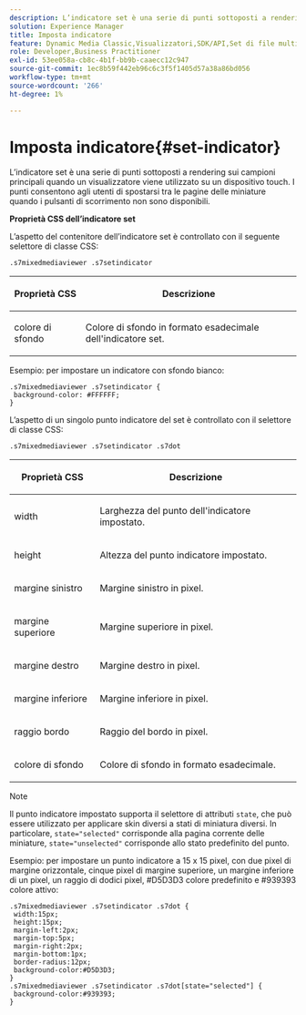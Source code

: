 ```yaml
---
description: L’indicatore set è una serie di punti sottoposti a rendering sui campioni principali quando un visualizzatore viene utilizzato su un dispositivo touch. I punti consentono agli utenti di spostarsi tra le pagine delle miniature quando i pulsanti di scorrimento non sono disponibili.
solution: Experience Manager
title: Imposta indicatore
feature: Dynamic Media Classic,Visualizzatori,SDK/API,Set di file multimediali diversi
role: Developer,Business Practitioner
exl-id: 53ee058a-cb8c-4b1f-bb9b-caaecc12c947
source-git-commit: 1ec8b59f442eb96c6c3f5f1405d57a38a86bd056
workflow-type: tm+mt
source-wordcount: '266'
ht-degree: 1%

---
```


# Imposta indicatore{#set-indicator}

L’indicatore set è una serie di punti sottoposti a rendering sui campioni principali quando un visualizzatore viene utilizzato su un dispositivo touch. I punti consentono agli utenti di spostarsi tra le pagine delle miniature quando i pulsanti di scorrimento non sono disponibili.

<!--<a id="section_061E550C1C1D4DB2BD663A898895B38C"></a>-->

**Proprietà CSS dell’indicatore set**

L’aspetto del contenitore dell’indicatore set è controllato con il seguente selettore di classe CSS:

```
.s7mixedmediaviewer .s7setindicator
```

<table id="table_94EE3F5BBE4547C0B4943471CEE7EDE4"> 
 <thead> 
  <tr> 
   <th colname="col1" class="entry"> <p> Proprietà CSS </p> </th> 
   <th colname="col2" class="entry"> <p>Descrizione </p> </th> 
  </tr> 
 </thead>
 <tbody> 
  <tr> 
   <td colname="col1"> <p> <span class="codeph"> colore di sfondo  </span> </p> </td> 
   <td colname="col2"> <p>Colore di sfondo in formato esadecimale dell'indicatore set. </p> </td> 
  </tr> 
 </tbody> 
</table>

Esempio: per impostare un indicatore con sfondo bianco:

```
.s7mixedmediaviewer .s7setindicator { 
 background-color: #FFFFFF; 
}
```

L’aspetto di un singolo punto indicatore del set è controllato con il selettore di classe CSS:

`.s7mixedmediaviewer .s7setindicator .s7dot`

<table id="table_09B6E232FB94417392D101A7A653BE54"> 
 <thead> 
  <tr> 
   <th colname="col1" class="entry"> <p> Proprietà CSS </p> </th> 
   <th colname="col2" class="entry"> <p>Descrizione </p> </th> 
  </tr> 
 </thead>
 <tbody> 
  <tr> 
   <td colname="col1"> <p> <span class="codeph"> width </span> </p> </td> 
   <td colname="col2"> <p>Larghezza del punto dell'indicatore impostato. </p> </td> 
  </tr> 
  <tr> 
   <td colname="col1"> <p> <span class="codeph"> height </span> </p> </td> 
   <td colname="col2"> <p>Altezza del punto indicatore impostato. </p> </td> 
  </tr> 
  <tr> 
   <td colname="col1"> <p> <span class="codeph"> margine sinistro  </span> </p> </td> 
   <td colname="col2"> <p>Margine sinistro in pixel. </p> </td> 
  </tr> 
  <tr> 
   <td colname="col1"> <p> <span class="codeph"> margine superiore  </span> </p> </td> 
   <td colname="col2"> <p>Margine superiore in pixel. </p> </td> 
  </tr> 
  <tr> 
   <td colname="col1"> <p> <span class="codeph"> margine destro  </span> </p> </td> 
   <td colname="col2"> <p>Margine destro in pixel. </p> </td> 
  </tr> 
  <tr> 
   <td colname="col1"> <p> <span class="codeph"> margine inferiore  </span> </p> </td> 
   <td colname="col2"> <p>Margine inferiore in pixel. </p> </td> 
  </tr> 
  <tr> 
   <td colname="col1"> <p> <span class="codeph"> raggio bordo  </span> </p> </td> 
   <td colname="col2"> <p>Raggio del bordo in pixel. </p> </td> 
  </tr> 
  <tr> 
   <td colname="col1"> <p> <span class="codeph"> colore di sfondo  </span> </p> </td> 
   <td colname="col2"> <p>Colore di sfondo in formato esadecimale. </p> </td> 
  </tr> 
 </tbody> 
</table>

>[!NOTE]
>
>Il punto indicatore impostato supporta il selettore di attributi `state`, che può essere utilizzato per applicare skin diversi a stati di miniatura diversi. In particolare, `state="selected"` corrisponde alla pagina corrente delle miniature, `state="unselected"` corrisponde allo stato predefinito del punto.

Esempio: per impostare un punto indicatore a 15 x 15 pixel, con due pixel di margine orizzontale, cinque pixel di margine superiore, un margine inferiore di un pixel, un raggio di dodici pixel, #D5D3D3 colore predefinito e #939393 colore attivo:

```
.s7mixedmediaviewer .s7setindicator .s7dot { 
 width:15px; 
 height:15px; 
 margin-left:2px; 
 margin-top:5px; 
 margin-right:2px; 
 margin-bottom:1px; 
 border-radius:12px; 
 background-color:#D5D3D3;  
} 
.s7mixedmediaviewer .s7setindicator .s7dot[state="selected"] { 
 background-color:#939393;  
}
```
